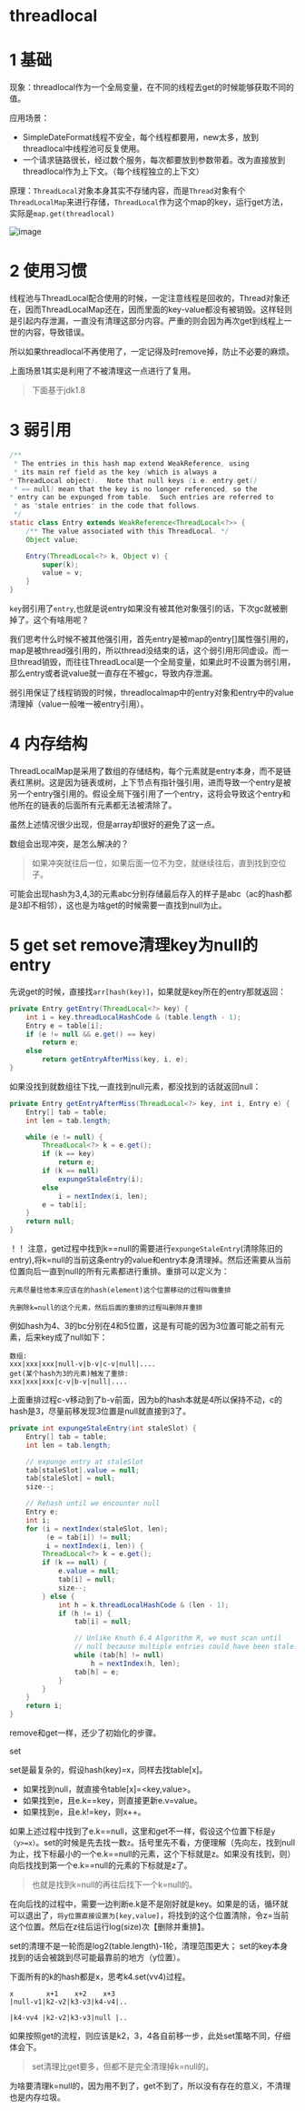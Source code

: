 # threadlocal
# 1 基础
现象：threadlocal作为一个全局变量，在不同的线程去get的时候能够获取不同的值。

应用场景：
- SimpleDateFormat线程不安全，每个线程都要用，new太多，放到threadlocal中线程池可反复使用。
- 一个请求链路很长，经过数个服务，每次都要放到参数带着。改为直接放到threadlocal作为上下文。（每个线程独立的上下文）

原理：`ThreadLocal`对象本身其实不存储内容，而是`Thread`对象有个`ThreadLocalMap`来进行存储，`ThreadLocal`作为这个map的key，运行get方法，实际是`map.get(threadlocal)`

![image](https://bolg.obs.cn-north-1.myhuaweicloud.com/1912/ThreadLocal1.png)

# 2 使用习惯
线程池与ThreadLocal配合使用的时候，一定注意线程是回收的，Thread对象还在，因而ThreadLocalMap还在，因而里面的key-value都没有被销毁。这样轻则是引起内存泄漏，一直没有清理这部分内容。严重的则会因为再次get到线程上一世的内容，导致错误。

所以如果threadlocal不再使用了，一定记得及时remove掉，防止不必要的麻烦。

上面场景1其实是利用了不被清理这一点进行了复用。
> 下面基于jdk1.8
# 3 弱引用
```java
/**
 * The entries in this hash map extend WeakReference, using
 * its main ref field as the key (which is always a
* ThreadLocal object).  Note that null keys (i.e. entry.get()
 * == null) mean that the key is no longer referenced, so the
* entry can be expunged from table.  Such entries are referred to
 * as "stale entries" in the code that follows.
 */
static class Entry extends WeakReference<ThreadLocal<?>> {
    /** The value associated with this ThreadLocal. */
    Object value;

    Entry(ThreadLocal<?> k, Object v) {
        super(k);
        value = v;
    }
}
```
`key`弱引用了`entry`,也就是说entry如果没有被其他对象强引的话，下次gc就被删掉了。这个有啥用呢？

我们思考什么时候不被其他强引用，首先entry是被map的entry[]属性强引用的，map是被thread强引用的，所以thread没结束的话，这个弱引用形同虚设。而一旦thread销毁，而往往ThreadLocal是一个全局变量，如果此时不设置为弱引用，那么entry或者说value就一直存在不被gc，导致内存泄漏。

弱引用保证了线程销毁的时候，threadlocalmap中的entry对象和entry中的value清理掉（value一般唯一被entry引用）。

# 4 内存结构
ThreadLocalMap是采用了数组的存储结构，每个元素就是entry本身，而不是链表红黑树。这是因为链表或树，上下节点有指针强引用，进而导致一个entry是被另一个entry强引用的。假设全局下强引用了一个entry，这将会导致这个entry和他所在的链表的后面所有元素都无法被清除了。

虽然上述情况很少出现，但是array却很好的避免了这一点。

数组会出现冲突，是怎么解决的？
> 如果冲突就往后一位，如果后面一位不为空，就继续往后，直到找到空位子。

可能会出现hash为3,4,3的元素abc分别存储最后存入的样子是abc（ac的hash都是3却不相邻），这也是为啥get的时候需要一直找到null为止。

# 5 get set remove清理key为null的entry
先说get的时候，直接找`arr[hash(key)]`，如果就是key所在的entry那就返回：
```java
private Entry getEntry(ThreadLocal<?> key) {
    int i = key.threadLocalHashCode & (table.length - 1);
    Entry e = table[i];
    if (e != null && e.get() == key)
        return e;
    else
        return getEntryAfterMiss(key, i, e);
}
```
如果没找到就数组往下找,一直找到null元素，都没找到的话就返回null：
```java
private Entry getEntryAfterMiss(ThreadLocal<?> key, int i, Entry e) {
    Entry[] tab = table;
    int len = tab.length;

    while (e != null) {
        ThreadLocal<?> k = e.get();
        if (k == key)
            return e;
        if (k == null)
            expungeStaleEntry(i);
        else
            i = nextIndex(i, len);
        e = tab[i];
    }
    return null;
}
```
！！ 注意，get过程中找到k==null的需要进行`expungeStaleEntry`(清除陈旧的entry),将k=null的当前这条entry的value和entry本身清理掉。然后还需要从当前位置向后一直到null的所有元素都进行重排。重排可以定义为：
```
元素尽量往他本来应该在的hash(element)这个位置移动的过程叫做重排

先删除k=null的这个元素，然后后面的重排的过程叫删除并重排
```
例如hash为4、3的bc分别在4和5位置，这是有可能的因为3位置可能之前有元素，后来key成了null如下：
```
数组:
xxx|xxx|xxx|null-v|b-v|c-v|null|....
get(某个hash为3的元素)触发了重排:
xxx|xxx|xxx|c-v|b-v|null|....
```
上面重排过程c-v移动到了b-v前面，因为b的hash本就是4所以保持不动，c的hash是3，尽量前移发现3位置是null就直接到3了。

```java
private int expungeStaleEntry(int staleSlot) {
    Entry[] tab = table;
    int len = tab.length;

    // expunge entry at staleSlot
    tab[staleSlot].value = null;
    tab[staleSlot] = null;
    size--;

    // Rehash until we encounter null
    Entry e;
    int i;
    for (i = nextIndex(staleSlot, len);
         (e = tab[i]) != null;
         i = nextIndex(i, len)) {
        ThreadLocal<?> k = e.get();
        if (k == null) {
            e.value = null;
            tab[i] = null;
            size--;
        } else {
            int h = k.threadLocalHashCode & (len - 1);
            if (h != i) {
                tab[i] = null;

                // Unlike Knuth 6.4 Algorithm R, we must scan until
                // null because multiple entries could have been stale.
                while (tab[h] != null)
                    h = nextIndex(h, len);
                tab[h] = e;
            }
        }
    }
    return i;
}
```
remove和get一样，还少了初始化的步骤。


set

set是最复杂的，假设hash(key)=x，同样去找table[x]。
- 如果找到null，就直接令table[x]=<key,value>。
- 如果找到e，且e.k==key，则直接更新e.v=value。
- 如果找到e，且e.k!=key，则x++。

如果上述过程中找到了e.k==null，这里和get不一样，假设这个位置下标是`y（y>=x）`。set的时候是先去找一数`z`。括号里先不看，方便理解（先向左，找到null为止，找下标最小的一个e.k==null的元素，这个下标就是z。如果没有找到，则）向后找找到第一个e.k==null的元素的下标就是z了。

>也就是找到k=null的再往后找下一个k=null的。

在向后找的过程中，需要一边判断e.k是不是刚好就是key。如果是的话，循环就可以退出了，`将y位置直接设置为[key,value]`，将找到的这个位置清除，令z=当前这个位置。然后在z往后运行log(size)次【删除并重排】。

set的清理不是一轮而是log2(table.length)-1轮，清理范围更大；
set的key本身找到的话会被跳到尽可能最靠前的地方（y位置）。

下面所有的k的hash都是x，思考k4.set(vv4)过程。
```
x        x+1    x+2    x+3
|null-v1|k2-v2|k3-v3|k4-v4|..
️
|k4-vv4 |k2-v2|k3-v3|null |..
```
如果按照get的流程，则应该是k2，3，4各自前移一步，此处set策略不同，仔细体会下。
> set清理比get要多，但都不是完全清理掉k=null的。

为啥要清理k=null的，因为用不到了，get不到了，所以没有存在的意义，不清理也是内存垃圾。
